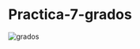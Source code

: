 # Practica-7-grados
![grados](https://github.com/sfdsadfdsad/Practica-7-grados/assets/151810183/d71cb655-eab7-47df-8242-615242873340)
